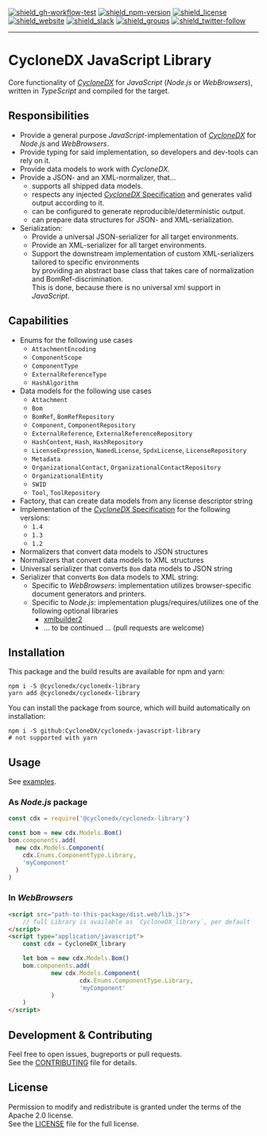 [![shield_gh-workflow-test]][link_gh-workflow-test]
[![shield_npm-version]][link_npm]
[![shield_license]][license_file]  
[![shield_website]][link_website]
[![shield_slack]][link_slack]
[![shield_groups]][link_discussion]
[![shield_twitter-follow]][link_twitter]

----

# CycloneDX JavaScript Library

Core functionality of [_CycloneDX_][CycloneDX] for _JavaScript_ (_Node.js_ or _WebBrowsers_),
written in _TypeScript_ and compiled for the target.

## Responsibilities

* Provide a general purpose _JavaScript_-implementation of [_CycloneDX_][CycloneDX] for _Node.js_ and _WebBrowsers_.
* Provide typing for said implementation, so developers and dev-tools can rely on it.
* Provide data models to work with _CycloneDX_.
* Provide a JSON- and an XML-normalizer, that...
  * supports all shipped data models.
  * respects any injected [_CycloneDX_ Specification][CycloneDX-spec] and generates valid output according to it.
  * can be configured to generate reproducible/deterministic output.
  * can prepare data structures for JSON- and XML-serialization.
* Serialization:
  * Provide a universal JSON-serializer for all target environments.
  * Provide an XML-serializer for all target environments.
  * Support the downstream implementation of custom XML-serializers tailored to specific environments  
    by providing an abstract base class that takes care of normalization and BomRef-discrimination.  
    This is done, because there is no universal xml support in _JavaScript_.

## Capabilities

* Enums for the following use cases
  * `AttachmentEncoding`
  * `ComponentScope`
  * `ComponentType`
  * `ExternalReferenceType`
  * `HashAlgorithm`
* Data models for the following use cases
  * `Attachment`
  * `Bom`
  * `BomRef`, `BomRefRepository`
  * `Component`, `ComponentRepository`
  * `ExternalReference`, `ExternalReferenceRepository`
  * `HashContent`, `Hash`, `HashRepository`
  * `LicenseExpression`, `NamedLicense`, `SpdxLicense`, `LicenseRepository`
  * `Metadata`
  * `OrganizationalContact`, `OrganizationalContactRepository`
  * `OrganizationalEntity`
  * `SWID`
  * `Tool`, `ToolRepository`
* Factory, that can create data models from any license descriptor string
* Implementation of the [_CycloneDX_ Specification][CycloneDX-spec] for the following versions:
  * `1.4`
  * `1.3`
  * `1.2`
* Normalizers that convert data models to JSON structures
* Normalizers that convert data models to XML structures
* Universal serializer that converts `Bom` data models to JSON string
* Serializer that converts `Bom` data models to XML string:
  * Specific to _WebBrowsers_: implementation utilizes browser-specific document generators and printers.
  * Specific to _Node.js_: implementation plugs/requires/utilizes one of the following optional libraries
    * [xmlbuilder2](https://www.npmjs.com/package/xmlbuilder2)
    * ... to be continued ... (pull requests are welcome)

## Installation

This package and the build results are available for npm and yarn:

```shell
npm i -S @cyclonedx/cyclonedx-library
yarn add @cyclonedx/cyclonedx-library
```

You can install the package from source,
which will build automatically on installation:

```shell
npm i -S github:CycloneDX/cyclonedx-javascript-library
# not supported with yarn
```

## Usage

See [examples].

### As _Node.js_ package

```javascript
const cdx = require('@cyclonedx/cyclonedx-library')

const bom = new cdx.Models.Bom()
bom.components.add(
  new cdx.Models.Component(
    cdx.Enums.ComponentType.Library,
    'myComponent'
  )
)
```

### In _WebBrowsers_

```html
<script src="path-to-this-package/dist.web/lib.js">
    // full Library is available as `CycloneDX_library`, per default
</script>
<script type="application/javascript">
    const cdx = CycloneDX_library

    let bom = new cdx.Models.Bom()
    bom.components.add(
            new cdx.Models.Component(
                    cdx.Enums.ComponentType.Library,
                    'myComponent'
            )
    )
</script>
```

## Development & Contributing

Feel free to open issues, bugreports or pull requests.  
See the [CONTRIBUTING][contributing_file] file for details.

## License

Permission to modify and redistribute is granted under the terms of the Apache 2.0 license.  
See the [LICENSE][license_file] file for the full license.

[CycloneDX]: https://cyclonedx.org/
[CycloneDX-spec]: https://github.com/CycloneDX/specification/tree/master/schema

[license_file]: https://github.com/CycloneDX/cyclonedx-javascript-library/blob/master/LICENSE
[contributing_file]: https://github.com/CycloneDX/cyclonedx-javascript-library/blob/master/CONTRIBUTING.md
[examples]: https://github.com/CycloneDX/cyclonedx-javascript-library/tree/1.0-dev/examples

[shield_gh-workflow-test]: https://img.shields.io/github/workflow/status/CycloneDX/cyclonedx-javascript-library/Node%20CI/1.0-dev?logo=GitHub&logoColor=white "tests"
[shield_npm-version]: https://img.shields.io/npm/v/@cyclonedx/cyclonedx-library?logo=npm&logoColor=white "npm"
[shield_license]: https://img.shields.io/github/license/CycloneDX/cyclonedx-javascript-library?logo=open%20source%20initiative&logoColor=white "license"
[shield_website]: https://img.shields.io/badge/https://-cyclonedx.org-blue.svg "homepage"
[shield_slack]: https://img.shields.io/badge/slack-join-blue?logo=Slack&logoColor=white "slack join"
[shield_groups]: https://img.shields.io/badge/discussion-groups.io-blue.svg "groups discussion"
[shield_twitter-follow]: https://img.shields.io/badge/Twitter-follow-blue?logo=Twitter&logoColor=white "twitter follow"

[link_website]: https://cyclonedx.org/
[link_gh-workflow-test]: https://github.com/CycloneDX/cyclonedx-javascript-library/actions/workflows/nodejs.yml?query=branch%3A1.0-dev
[link_npm]: https://www.npmjs.com/package/%40cyclonedx/cyclonedx-library
[link_slack]: https://cyclonedx.org/slack/invite
[link_discussion]: https://groups.io/g/CycloneDX
[link_twitter]: https://twitter.com/CycloneDX_Spec
